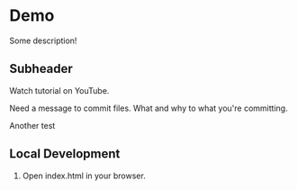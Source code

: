 # Demo


Some description!

## Subheader

Watch tutorial on YouTube.

Need a message to commit files. What and why to what you're committing.

Another test

## Local Development
1. Open index.html in your browser.

